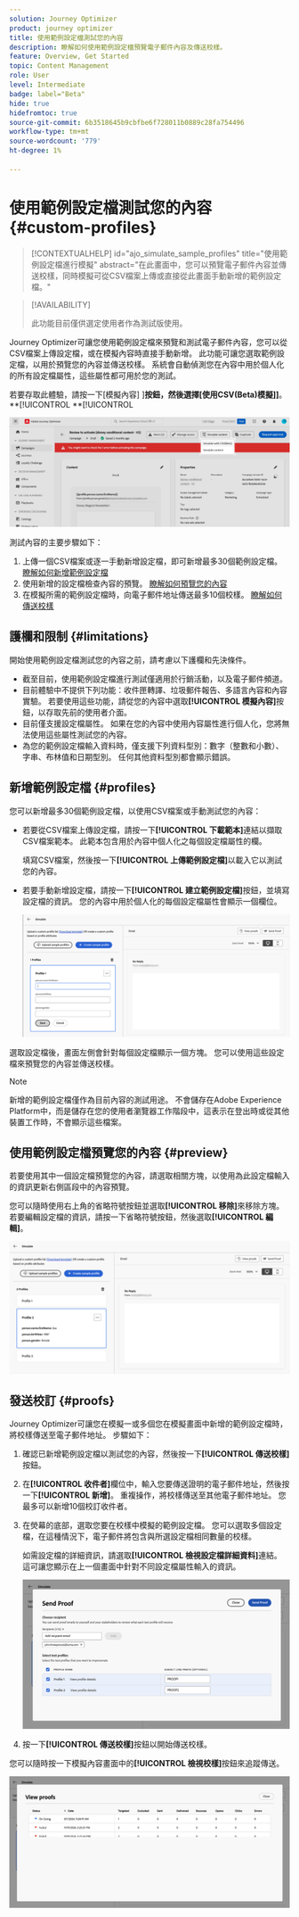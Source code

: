 ```yaml
---
solution: Journey Optimizer
product: journey optimizer
title: 使用範例設定檔測試您的內容
description: 瞭解如何使用範例設定檔預覽電子郵件內容及傳送校樣。
feature: Overview, Get Started
topic: Content Management
role: User
level: Intermediate
badge: label="Beta"
hide: true
hidefromtoc: true
source-git-commit: 6b3518645b9cbfbe6f728011b0889c28fa754496
workflow-type: tm+mt
source-wordcount: '779'
ht-degree: 1%

---
```



# 使用範例設定檔測試您的內容 {#custom-profiles}

>[!CONTEXTUALHELP]
>id="ajo_simulate_sample_profiles"
>title="使用範例設定檔進行模擬"
>abstract="在此畫面中，您可以預覽電子郵件內容並傳送校樣，同時模擬可從CSV檔案上傳或直接從此畫面手動新增的範例設定檔。"


<!--ATTENTE CONFIRMATION 

- nom (custom/sample)
- campaigns/journeys ou que campaigns

-->

>[!AVAILABILITY]
>
>此功能目前僅供選定使用者作為測試版使用。

Journey Optimizer可讓您使用範例設定檔來預覽和測試電子郵件內容，您可以從CSV檔案上傳設定檔，或在模擬內容時直接手動新增。 此功能可讓您選取範例設定檔，以用於預覽您的內容並傳送校樣。 系統會自動偵測您在內容中用於個人化的所有設定檔屬性，這些屬性都可用於您的測試。

若要存取此體驗，請按一下[模擬內容] ]**按鈕，然後選擇[使用CSV(Beta)模擬]]**。**[!UICONTROL **[!UICONTROL 

![](assets/simulate-sample.png)


測試內容的主要步驟如下：

1. 上傳一個CSV檔案或逐一手動新增設定檔，即可新增最多30個範例設定檔。 [瞭解如何新增範例設定檔](#profiles)
1. 使用新增的設定檔檢查內容的預覽。 [瞭解如何預覽您的內容](#preview)
1. 在模擬所需的範例設定檔時，向電子郵件地址傳送最多10個校樣。 [瞭解如何傳送校樣](#proofs)


## 護欄和限制 {#limitations}

開始使用範例設定檔測試您的內容之前，請考慮以下護欄和先決條件。

* 截至目前，使用範例設定檔進行測試僅適用於行銷活動，以及電子郵件頻道。
* 目前體驗中不提供下列功能：收件匣轉譯、垃圾郵件報告、多語言內容和內容實驗。 若要使用這些功能，請從您的內容中選取&#x200B;**[!UICONTROL 模擬內容]**&#x200B;按鈕，以存取先前的使用者介面。
* 目前僅支援設定檔屬性。 如果在您的內容中使用內容屬性進行個人化，您將無法使用這些屬性測試您的內容。
* 為您的範例設定檔輸入資料時，僅支援下列資料型別：數字（整數和小數）、字串、布林值和日期型別。 任何其他資料型別都會顯示錯誤。

## 新增範例設定檔 {#profiles}

您可以新增最多30個範例設定檔，以使用CSV檔案或手動測試您的內容：

* 若要從CSV檔案上傳設定檔，請按一下&#x200B;**[!UICONTROL 下載範本]**&#x200B;連結以擷取CSV檔案範本。 此範本包含用於內容中個人化之每個設定檔屬性的欄。

  填寫CSV檔案，然後按一下&#x200B;**[!UICONTROL 上傳範例設定檔]**&#x200B;以載入它以測試您的內容。

* 若要手動新增設定檔，請按一下&#x200B;**[!UICONTROL 建立範例設定檔]**&#x200B;按鈕，並填寫設定檔的資訊。 您的內容中用於個人化的每個設定檔屬性會顯示一個欄位。

  ![](assets/simulate-custom-add.png)

選取設定檔後，畫面左側會針對每個設定檔顯示一個方塊。 您可以使用這些設定檔來預覽您的內容並傳送校樣。

>[!NOTE]
>
>新增的範例設定檔僅作為目前內容的測試用途。 不會儲存在Adobe Experience Platform中，而是儲存在您的使用者瀏覽器工作階段中，這表示在登出時或從其他裝置工作時，不會顯示這些檔案。

## 使用範例設定檔預覽您的內容 {#preview}

若要使用其中一個設定檔預覽您的內容，請選取相關方塊，以使用為此設定檔輸入的資訊更新右側區段中的內容預覽。

您可以隨時使用右上角的省略符號按鈕並選取&#x200B;**[!UICONTROL 移除]**&#x200B;來移除方塊。 若要編輯設定檔的資訊，請按一下省略符號按鈕，然後選取&#x200B;**[!UICONTROL 編輯]**。

![](assets/simulate-custom-boxes.png)

## 發送校訂 {#proofs}

Journey Optimizer可讓您在模擬一或多個您在模擬畫面中新增的範例設定檔時，將校樣傳送至電子郵件地址。 步驟如下：

1. 確認已新增範例設定檔以測試您的內容，然後按一下&#x200B;**[!UICONTROL 傳送校樣]**&#x200B;按鈕。

1. 在&#x200B;**[!UICONTROL 收件者]**&#x200B;欄位中，輸入您要傳送證明的電子郵件地址，然後按一下&#x200B;**[!UICONTROL 新增]**。 重複操作，將校樣傳送至其他電子郵件地址。 您最多可以新增10個校訂收件者。

1. 在熒幕的底部，選取您要在校樣中模擬的範例設定檔。 您可以選取多個設定檔，在這種情況下，電子郵件將包含與所選設定檔相同數量的校樣。

   如需設定檔的詳細資訊，請選取&#x200B;**[!UICONTROL 檢視設定檔詳細資料]**&#x200B;連結。 這可讓您顯示在上一個畫面中針對不同設定檔屬性輸入的資訊。

   ![](assets/simulate-custom-proofs.png)

1. 按一下&#x200B;**[!UICONTROL 傳送校樣]**&#x200B;按鈕以開始傳送校樣。

您可以隨時按一下模擬內容畫面中的&#x200B;**[!UICONTROL 檢視校樣]**&#x200B;按鈕來追蹤傳送。

![](assets/simulate-custom-sent-proofs.png)
